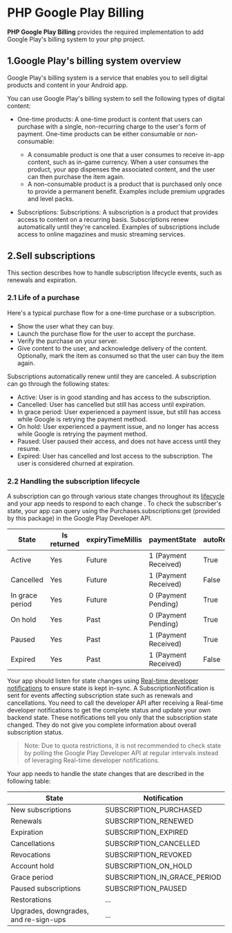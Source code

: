 # PHP Google Play Billing

**PHP Google Play Billing** provides the required implementation to add Google Play's billing system to your php project.

## 1.Google Play's billing system overview

Google Play's billing system is a service that enables you to sell digital products and content in your Android app.

You can use Google Play's billing system to sell the following types of digital content:

* One-time products: A one-time product is content that users can purchase with a single, non-recurring charge to the user's form of payment.
  One-time products can be either consumable or non-consumable:
  
    * A consumable product is one that a user consumes to receive in-app content, such as in-game currency. When a user consumes the product, your app dispenses the associated content, and the user can
      then purchase the item again.
    * A non-consumable product is a product that is purchased only once to provide a permanent benefit. Examples include premium upgrades and level packs.
    
* Subscriptions: Subscriptions: A subscription is a product that provides access to content on a recurring basis. Subscriptions renew automatically until they're canceled. Examples of subscriptions include access to online magazines and music streaming services.

## 2.Sell subscriptions
This section describes how to handle subscription lifecycle events, such as renewals and expiration.

### 2.1 Life of a purchase
Here's a typical purchase flow for a one-time purchase or a subscription.
* Show the user what they can buy.
* Launch the purchase flow for the user to accept the purchase.
* Verify the purchase on your server.
* Give content to the user, and acknowledge delivery of the content. Optionally, mark the item as consumed so that the user can buy the item again.
 
Subscriptions automatically renew until they are canceled. A subscription can go through the following states:

* Active: User is in good standing and has access to the subscription.
* Cancelled: User has cancelled but still has access until expiration.
* In grace period: User experienced a payment issue, but still has access while Google is retrying the payment method.
* On hold: User experienced a payment issue, and no longer has access while Google is retrying the payment method.
* Paused: User paused their access, and does not have access until they resume.
* Expired: User has cancelled and lost access to the subscription. The user is considered churned at expiration.

### 2.2 Handling the subscription lifecycle
A subscription can go through various state changes throughout its [lifecycle](#21-life-of-a-purchase) and your app needs
 to respond to each change
. To check the subscriber's state, your app can query using the Purchases.subscriptions:get (provided by this package) in the Google Play Developer API.

| State | Is returned | expiryTimeMillis | paymentState | autoRenewing |
| --- | --- | --- | --- | --- |
| Active | Yes | Future | 1 (Payment Received) | True |
| Cancelled | Yes | Future | 1 (Payment Received) | False |
| In grace period | Yes | Future | 0 (Payment Pending) | True |
| On hold | Yes | Past | 0 (Payment Pending) | True |
| Paused | Yes | Past | 1 (Payment Received) | True |
| Expired | Yes | Past | 1 (Payment Received)| False |

Your app should listen for state changes using [Real-time developer notifications](https://developer.android.com/google/play/billing/getting-ready#configure-rtdn) to ensure state is kept in-sync. A SubscriptionNotification is sent for events affecting subscription state such as renewals and cancellations. You need to call the developer API after receiving a Real-time developer notifications to get the complete status and update your own backend state. These notifications tell you only that the subscription state changed. They do not give you complete information about overall subscription status.

> Note: Due to quota restrictions, it is not recommended to check state by polling the Google Play Developer API at regular intervals instead of leveraging Real-time developer notifications.

Your app needs to handle the state changes that are described in the following table:

| State | Notification |
| --- | ---|
| New subscriptions | SUBSCRIPTION_PURCHASED |
| Renewals | SUBSCRIPTION_RENEWED| 
| Expiration | SUBSCRIPTION_EXPIRED|
| Cancellations | SUBSCRIPTION_CANCELLED |
| Revocations | SUBSCRIPTION_REVOKED |
| Account hold | SUBSCRIPTION_ON_HOLD |
| Grace period | SUBSCRIPTION_IN_GRACE_PERIOD |
| Paused subscriptions | SUBSCRIPTION_PAUSED |
| Restorations | ... |
| Upgrades, downgrades, and re-sign-ups | ... |

